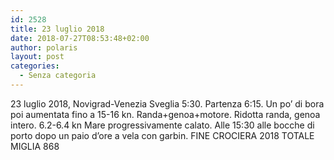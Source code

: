 ```yaml
---
id: 2528
title: 23 luglio 2018
date: 2018-07-27T08:53:48+02:00
author: polaris
layout: post
categories:
  - Senza categoria
---
```

23 luglio 2018, Novigrad-Venezia
Sveglia 5:30. Partenza 6:15. Un po&#8217; di bora poi aumentata fino a 15-16 kn. Randa+genoa+motore.
Ridotta randa, genoa intero. 6.2-6.4 kn
Mare progressivamente calato. Alle 15:30 alle bocche di porto dopo un paio d&#8217;ore a vela con garbin.
FINE CROCIERA 2018
TOTALE MIGLIA 868
